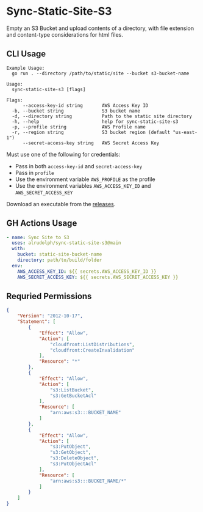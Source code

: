 # Sync-Static-Site-S3

Empty an S3 Bucket and upload contents of a directory, with file extension and content-type considerations for html files.

## CLI Usage

```
Example Usage:
  go run . --directory /path/to/static/site --bucket s3-bucket-name

Usage:
  sync-static-site-s3 [flags]

Flags:
      --access-key-id string       AWS Access Key ID
  -b, --bucket string              S3 bucket name
  -d, --directory string           Path to the static site directory
  -h, --help                       help for sync-static-site-s3
  -p, --profile string             AWS Profile name
  -r, --region string              S3 bucket region (default "us-east-1")
      --secret-access-key string   AWS Secret Access Key
```

Must use one of the following for credentials:
* Pass in both `access-key-id` and `secret-access-key`
* Pass in `profile`
* Use the environment variable `AWS_PROFILE` as the profile
* Use the environment variables `AWS_ACCESS_KEY_ID` and `AWS_SECRET_ACCESS_KEY`

Download an executable from the [releases](https://github.com/alrudolph/sync-static-site-s3/releases).

## GH Actions Usage

```yaml
- name: Sync Site to S3
  uses: alrudolph/sync-static-site-s3@main
  with:
    bucket: static-site-bucket-name
    directory: path/to/build/folder
  env:
    AWS_ACCESS_KEY_ID: ${{ secrets.AWS_ACCESS_KEY_ID }}
    AWS_SECRET_ACCESS_KEY: ${{ secrets.AWS_SECRET_ACCESS_KEY }}
```

## Requried Permissions

```json
{
	"Version": "2012-10-17",
	"Statement": [
		{
			"Effect": "Allow",
			"Action": [
				"cloudfront:ListDistributions",
				"cloudfront:CreateInvalidation"
			],
			"Resource": "*"
		},
		{
			"Effect": "Allow",
			"Action": [
				"s3:ListBucket",
				"s3:GetBucketAcl"
			],
			"Resource": [
				"arn:aws:s3:::BUCKET_NAME"
			]
		},
		{
			"Effect": "Allow",
			"Action": [
				"s3:PutObject",
				"s3:GetObject",
				"s3:DeleteObject",
				"s3:PutObjectAcl"
			],
			"Resource": [
				"arn:aws:s3:::BUCKET_NAME/*"
			]
		}
	]
}
```
